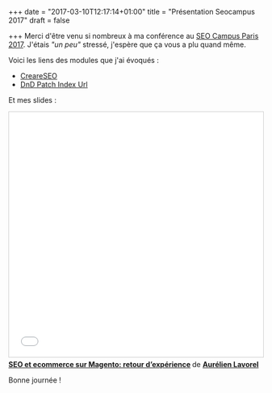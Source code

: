 +++
date = "2017-03-10T12:17:14+01:00"
title = "Présentation Seocampus 2017"
draft = false

+++
Merci d'être venu si nombreux à ma conférence au [SEO Campus Paris 2017](http://paris.seo-campus.org/). J'étais _"un peu"_ stressé, j'espère que ça vous a plu quand même.

Voici les liens des modules que j'ai évoqués :

* [CreareSEO](https://github.com/adampmoss/CreareSEO)
* [DnD Patch Index Url](https://www.magentocommerce.com/magento-connect/dn-d-patch-index-url-1.html)

Et mes slides :

<iframe src="//www.slideshare.net/slideshow/embed_code/key/zmjDQy1prFKJDo" width="595" height="485" frameborder="0" marginwidth="0" marginheight="0" scrolling="no" style="border:1px solid #CCC; border-width:1px; margin-bottom:5px; max-width: 100%;" allowfullscreen> </iframe> <div style="margin-bottom:5px"> <strong> <a href="//www.slideshare.net/AurlienLavorel/seo-et-ecommerce-sur-magento-retour-dexprience" title="SEO et ecommerce sur Magento: retour d’expérience" target="_blank" rel="noopener">SEO et ecommerce sur Magento: retour d’expérience</a> </strong> de <strong><a target="_blank" rel="noopener" href="//www.slideshare.net/AurlienLavorel">Aurélien Lavorel</a></strong> </div>

Bonne journée !